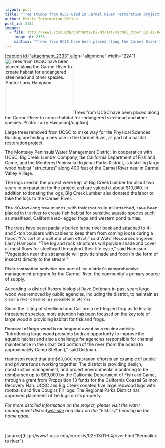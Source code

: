 ```yaml
---
layout: post
title: "Tree stumps from UCSC used in Carmel River restoration project"
author: Public Information Office
post_id: 2334
images:
  - file: http://www1.ucsc.edu/currents/02-03/art/carmel_river.02-11-04.240.jpg
    image_id: 2333
    caption: "Trees from UCSC have been placed along the Carmel River to create habitat for endangered steelhead and other species. Photo: Larry Hampson"
---
```


[caption id="attachment_2333" align="alignnone" width="224"]<a href="http://localhost/mysite/wp-content/uploads/2002/11/carmel_river.02-11-04.240.jpg"><img class="size-full wp-image-2333" src="http://localhost/mysite/wp-content/uploads/2002/11/carmel_river.02-11-04.240.jpg" alt="Trees from UCSC have been placed along the Carmel River to create habitat for endangered steelhead and other species. Photo: Larry Hampson" width="224" height="181" /></a>Trees from UCSC have been placed along the Carmel River to create habitat for endangered steelhead and other species. Photo: Larry Hampson[/caption]
<p>
  Large trees removed from UCSC to make way for the Physical Sciences Building are finding a new use in the Carmel River, as part of a habitat restoration project.<br>
</p>
<p>
  The Monterey Peninsula Water Management District, in cooperation with UCSC, Big Creek Lumber Company, the California Department of Fish and Game, and the Monterey Peninsula Regional Parks District, is installing large wood habitat "structures" along 400 feet of the Carmel River near in Carmel Valley Village.
</p>
<p>
  The logs used in the project were kept at Big Creek Lumber for about two years in preparation for the project and are valued at about $10,000. In addition to donating the logs, Big Creek Lumber also donated the labor to take the logs to the Carmel River.
</p>
<p>
  The 40-foot-long tree stumps, with their root balls still attached, have been placed in the river to create fish habitat for sensitive aquatic species such as steelhead, California red-legged frogs and western pond turtles.
</p>
<p>
  The trees have been partially buried in the river bank and attached to 4- and 5-ton boulders with cables to keep them from coming loose during a flood. "It's sort of a ball and chain effect," said Water Resources Engineer Larry Hampson. "The log and rock structures will provide shade and cover at most flows for steelhead throughout their life cycle," said Hampson. "Vegetation near the streamside will provide shade and food (in the form of insects) directly to the stream."
</p>
<p>
  River restoration activities are part of the district's comprehensive management program for the Carmel River, the community's primary source of supply.
</p>
<p>
  According to district fishery biologist Dave Dettman, in past years large wood was removed by public agencies, including the district, to maintain as clear a river channel as possible in storms.
</p>
<p>
  Since the listing of steelhead and California red-legged frog as federally threatened species, more attention has been focused on the key role of large wood in providing habitat for fish and frogs.
</p>
<p>
  Removal of large wood is no longer allowed as a routine activity. "Introducing large wood presents both an opportunity to improve the aquatic habitat and also a challenge for agencies responsible for channel maintenance in the urbanized portion of the river (from the ocean to approximately Camp Steffani)," said Dettman.
</p>
<p>
  Hampson noted that the $60,000 restoration effort is an example of public and private funds working together. The district is providing design, construction management, and project environmental monitoring to be reimbursed up to $69,000 by the California Department of Fish and Game, through a grant from Proposition 13 funds for the California Coastal Salmon Recovery Plan. UCSC and Big Creek donated five large redwood logs with rootballs and five Douglas Fir logs. The Regional Parks District has approved placement of the logs on its property.
</p>
<p>
  <i>For more detailed information on the project, please visit the water management district<a href="http://www.mpwmd.dst.ca.us">web site</a> and click on the "Fishery" heading on the home page.</i><br>
  <br>
  <br>

</p>
<p>

</p>
[source](http://www1.ucsc.edu/currents/02-03/11-04/river.html "Permalink to river")
